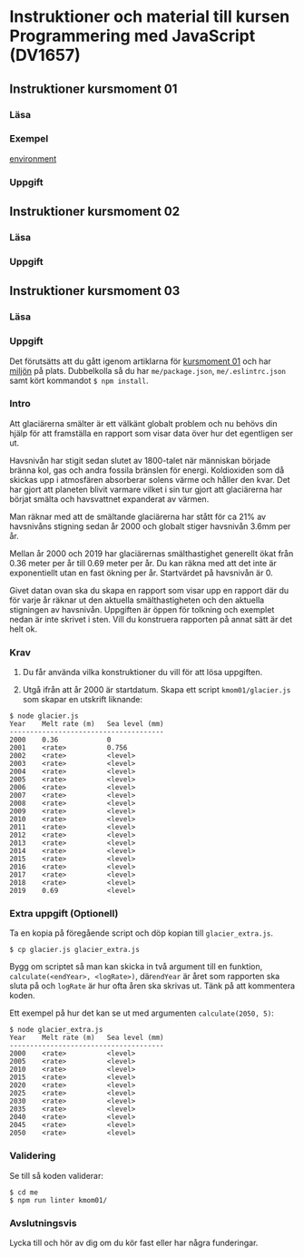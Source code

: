 # Instruktioner och material till kursen Programmering med JavaScript (DV1657)

## Instruktioner kursmoment 01

### Läsa

### Exempel

[environment](./example/environment)

### Uppgift



## Instruktioner kursmoment 02

### Läsa

### Uppgift



## Instruktioner kursmoment 03

### Läsa

### Uppgift

Det förutsätts att du gått igenom artiklarna för [kursmoment 01](../../articles/kmom01) och har [miljön](../../articles/environment) på plats. Dubbelkolla så du har `me/package.json`, `me/.eslintrc.json` samt kört kommandot `$ npm install`.

### Intro

Att glaciärerna smälter är ett välkänt globalt problem och nu behövs din hjälp för att framställa en rapport som visar data över hur det egentligen ser ut.

Havsnivån har stigit sedan slutet av 1800-talet när människan började bränna kol, gas och andra fossila bränslen för energi. Koldioxiden som då skickas upp i atmosfären absorberar solens värme och håller den kvar. Det har gjort att planeten blivit varmare vilket i sin tur gjort att glaciärerna har börjat smälta och havsvattnet expanderat av värmen.

Man räknar med att de smältande glaciärerna har stått för ca 21% av havsnivåns stigning sedan år 2000 och globalt stiger havsnivån 3.6mm per år.

Mellan år 2000 och 2019 har glaciärernas smälthastighet generellt ökat från 0.36 meter per år till 0.69 meter per år. Du kan räkna med att det inte är exponentiellt utan en fast ökning per år. Startvärdet på havsnivån är 0.

Givet datan ovan ska du skapa en rapport som visar upp en rapport där du för varje år räknar ut den aktuella smälthastigheten och den aktuella stigningen av havsnivån. Uppgiften är öppen för tolkning och exemplet nedan är inte skrivet i sten. Vill du konstruera rapporten på annat sätt är det helt ok. 

### Krav

1. Du får använda vilka konstruktioner du vill för att lösa uppgiften.

2. Utgå ifrån att år 2000 är startdatum. Skapa ett script `kmom01/glacier.js` som skapar en utskrift liknande:

```console
$ node glacier.js
Year	Melt rate (m)	Sea level (mm)
--------------------------------------
2000	0.36		    0
2001	<rate>		    0.756
2002	<rate>		    <level>
2003	<rate>		    <level>
2004	<rate>		    <level>
2005	<rate>		    <level>
2006	<rate>		    <level>
2007	<rate>		    <level>
2008	<rate>		    <level>
2009	<rate>		    <level>
2010	<rate>		    <level>
2011	<rate>		    <level>
2012	<rate>		    <level>
2013	<rate>		    <level>
2014	<rate>		    <level>
2015	<rate>		    <level>
2016	<rate>		    <level>
2017	<rate>		    <level>
2018	<rate>		    <level>
2019	0.69		    <level>
```

### Extra uppgift (Optionell)

Ta en kopia på föregående script och döp kopian till `glacier_extra.js`.

```console
$ cp glacier.js glacier_extra.js
```

Bygg om scriptet så man kan skicka in två argument till en funktion, `calculate(<endYear>, <logRate>)`, där`endYear` är året som rapporten ska sluta på och `logRate` är hur ofta åren ska skrivas ut. Tänk på att kommentera koden.

Ett exempel på hur det kan se ut med argumenten `calculate(2050, 5)`:

```console
$ node glacier_extra.js
Year	Melt rate (m)	Sea level (mm)
--------------------------------------
2000    <rate>		    <level>
2005    <rate>		    <level>
2010    <rate>		    <level>
2015    <rate>		    <level>
2020    <rate>		    <level>
2025    <rate>		    <level>
2030    <rate>		    <level>
2035    <rate>		    <level>
2040    <rate>		    <level>
2045    <rate>		    <level>
2050    <rate>		    <level>
```

### Validering

Se till så koden validerar:

```console
$ cd me
$ npm run linter kmom01/
```

### Avslutningsvis

Lycka till och hör av dig om du kör fast eller har några funderingar.

<!-- [TBD: Länk till issues](#) -->
